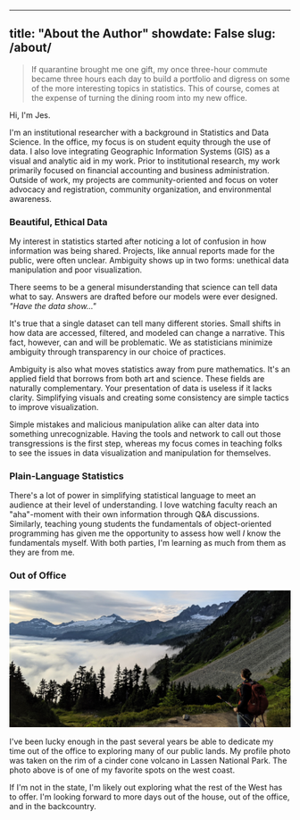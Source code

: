 ---
title: "About the Author"
showdate: False
slug: /about/
---

>If quarantine brought me one gift, my once three-hour commute became three hours each day to build a portfolio and digress on some of the more interesting topics in statistics. This of course, comes at the expense of turning the dining room into my new office. 

Hi, I'm Jes. 

I'm an institutional researcher with a background in Statistics and Data Science. In the office, my focus is on student equity through the use of data. I also love integrating Geographic Information Systems (GIS) as a visual and analytic aid in my work. Prior to institutional research, my work primarily focused on financial accounting and business administration. Outside of work, my projects are community-oriented and focus on voter advocacy and registration, community organization, and environmental awareness.  

### Beautiful, Ethical Data

My interest in statistics started after noticing a lot of confusion in how information was being shared. Projects, like annual reports made for the public, were often unclear. Ambiguity shows up in two forms: unethical data manipulation and poor visualization. 

There seems to be a general misunderstanding that science can tell data what to say. Answers are drafted before our models were ever designed. *"Have the data show..."* 

It's true that a single dataset can tell many different stories. Small shifts in how data are accessed, filtered, and modeled can change a narrative. This fact, however, can and will be problematic. We as statisticians minimize ambiguity through transparency in our choice of practices. 

Ambiguity is also what moves statistics away from pure mathematics. It's an applied field that borrows from both art and science. These fields are naturally complementary. Your presentation of data is useless if it lacks clarity. Simplifying visuals and creating some consistency are simple tactics to improve visualization. 

Simple mistakes and malicious manipulation alike can alter data into something unrecognizable. Having the tools and network to call out those transgressions is the first step, whereas my focus comes in teaching folks to see the issues in data visualization and manipulation for themselves. 

###  Plain-Language Statistics

There's a lot of power in simplifying statistical language to meet an audience at their level of understanding. I love watching faculty reach an "aha"-moment with their own information through Q&A discussions. Similarly, teaching young students the fundamentals of object-oriented programming has given me the opportunity to assess how well *I* know the fundamentals myself. With both parties, I'm learning as much from them as they are from me. 

### Out of Office

![Boston Basin, North Cascades. Summer 2019.](about/ncnp.jpg "Boston Basin, North Cascades. Summer 2019") 


I've been lucky enough in the past several years be able to dedicate my time out of the office to exploring many of our public lands. My profile photo was taken on the rim of a cinder cone volcano in Lassen National Park. The photo above is of one of my favorite spots on the west coast. 

If I'm not in the state, I'm likely out exploring what the rest of the West has to offer. I'm looking forward to more days out of the house, out of the office, and in the backcountry.
